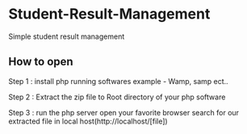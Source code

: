 # Student-Result-Management
Simple student result management


## How to open

Step 1 : 
      install php running softwares
      example - Wamp, samp ect..
     
Step 2 :
      Extract the zip file to Root directory of your php software

Step 3 :
      run the php server
      open your favorite browser
      search for our extracted file in local host(http://localhost/[file])
      
